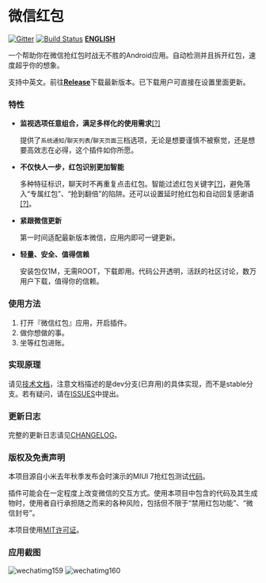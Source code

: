 # 微信红包

[![Gitter](https://badges.gitter.im/geeeeeeeeek/WeChatLuckyMoney.svg)](https://gitter.im/geeeeeeeeek/WeChatLuckyMoney?utm_source=badge&utm_medium=badge&utm_campaign=pr-badge&utm_content=body_badge)  [![Build Status](https://travis-ci.org/geeeeeeeeek/WeChatLuckyMoney.svg?branch=stable)](https://travis-ci.org/geeeeeeeeek/WeChatLuckyMoney)    [**ENGLISH**](https://github.com/geeeeeeeeek/WeChatLuckyMoney/blob/stable/README_EN.md)

一个帮助你在微信抢红包时战无不胜的Android应用。自动检测并且拆开红包，速度超乎你的想象。

支持中英文。前往[**Release**](https://github.com/geeeeeeeeek/WeChatLuckyMoney/releases/)下载最新版本。已下载用户可直接在设置里面更新。

### 特性

- **监视选项任意组合，满足多样化的使用需求**[[?]](https://github.com/geeeeeeeeek/WeChatLuckyMoney/issues/48)

  提供了`系统通知`/`聊天列表`/`聊天页面`三档选项，无论是想要谨慎不被察觉，还是想要高效志在必得，这个插件如你所愿。

- **不仅快人一步，红包识别更加智能**

  多种特征标识，聊天时不再重复点击红包。智能过滤红包关键字[[?]](https://github.com/geeeeeeeeek/WeChatLuckyMoney/issues/97)，避免落入“专属红包”、“抢到翻倍”的陷阱。还可以设置延时抢红包和自动回复感谢语[[?]](https://github.com/geeeeeeeeek/WeChatLuckyMoney/issues/118)。

- **紧跟微信更新**

  第一时间适配最新版本微信，应用内即可一键更新。

- **轻量、安全、值得信赖**

  安装包仅1M，无需ROOT，下载即用。代码公开透明，活跃的社区讨论，数万用户下载，值得你的信赖。

### 使用方法

1. 打开『微信红包』应用，开启插件。
2. 做你想做的事。
3. 坐等红包进账。

### 实现原理

请见[技术文档](https://github.com/geeeeeeeeek/WeChatLuckyMoney/blob/dev/README.md)，注意文档描述的是dev分支(已弃用)的具体实现，而不是stable分支。若有疑问，请在[ISSUES](https://github.com/geeeeeeeeek/WeChatLuckyMoney/issues)中提出。

### 更新日志

完整的更新日志请见[CHANGELOG](https://github.com/geeeeeeeeek/WeChatLuckyMoney/blob/stable/CHANGELOG.md)。

### **版权及免责声明**

本项目源自小米去年秋季发布会时演示的MIUI 7抢红包测试[代码](https://github.com/XiaoMi/LuckyMoneyTool)。

插件可能会在一定程度上改变微信的交互方式。使用本项目中包含的代码及其生成物时，使用者自行承担随之而来的各种风险，包括但不限于“禁用红包功能”、“微信封号”。

本项目使用[MIT许可证](https://github.com/geeeeeeeeek/WeChatLuckyMoney/blob/stable/LICENSE.md)。

### 应用截图
![wechatimg159](https://cloud.githubusercontent.com/assets/7262715/22361931/999cc8e0-e499-11e6-91ae-ce6973f722f0.png)
![wechatimg160](https://cloud.githubusercontent.com/assets/7262715/22361932/99b0181e-e499-11e6-8547-d366f9c4cfd9.jpeg)